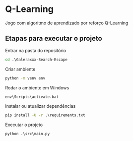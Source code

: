 # Q-Learning
Jogo com algoritmo de aprendizado por reforço Q-Learning

## Etapas para executar o projeto


 Entrar na pasta do repositório
 ```cmd
 cd .\Galeraxxx-Search-Escape
 ```
 Criar ambiente
 ```cmd
 python -m venv env
 ```
Rodar o ambiente em Windows
```cmd
env\Scripts\activate.bat
```
  Instalar ou atualizar dependências
```cmd
pip install -U -r .\requirements.txt
```
Executar o projeto
```cmd 
python .\src\main.py
```
